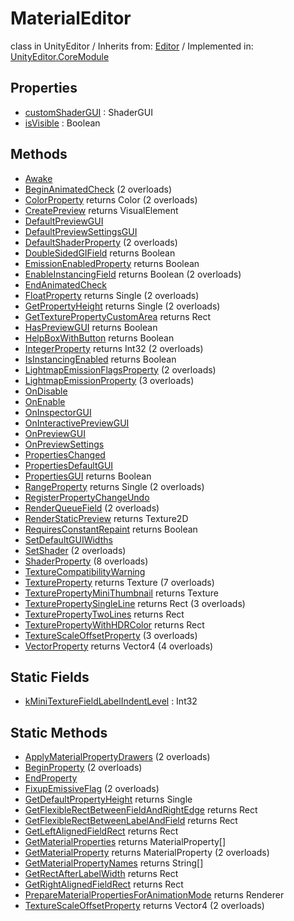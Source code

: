 # MaterialEditor
class in UnityEditor
 / Inherits from: <a href="https://docs.unity3d.com/6000.0/Documentation/ScriptReference/Editor.html">Editor</a> / Implemented in: <a href="https://docs.unity3d.com/6000.0/Documentation/ScriptReference/UnityEditor.CoreModule.html">UnityEditor.CoreModule</a>

## Properties
- <a href="https://docs.unity3d.com/6000.0/Documentation/ScriptReference/MaterialEditor-customShaderGUI.html">customShaderGUI</a> : ShaderGUI
- <a href="https://docs.unity3d.com/6000.0/Documentation/ScriptReference/MaterialEditor-isVisible.html">isVisible</a> : Boolean

## Methods
- <a href="https://docs.unity3d.com/6000.0/Documentation/ScriptReference/MaterialEditor.Awake.html">Awake</a>
- <a href="https://docs.unity3d.com/6000.0/Documentation/ScriptReference/MaterialEditor.BeginAnimatedCheck.html">BeginAnimatedCheck</a> (2 overloads)
- <a href="https://docs.unity3d.com/6000.0/Documentation/ScriptReference/MaterialEditor.ColorProperty.html">ColorProperty</a> returns Color (2 overloads)
- <a href="https://docs.unity3d.com/6000.0/Documentation/ScriptReference/MaterialEditor.CreatePreview.html">CreatePreview</a> returns VisualElement
- <a href="https://docs.unity3d.com/6000.0/Documentation/ScriptReference/MaterialEditor.DefaultPreviewGUI.html">DefaultPreviewGUI</a>
- <a href="https://docs.unity3d.com/6000.0/Documentation/ScriptReference/MaterialEditor.DefaultPreviewSettingsGUI.html">DefaultPreviewSettingsGUI</a>
- <a href="https://docs.unity3d.com/6000.0/Documentation/ScriptReference/MaterialEditor.DefaultShaderProperty.html">DefaultShaderProperty</a> (2 overloads)
- <a href="https://docs.unity3d.com/6000.0/Documentation/ScriptReference/MaterialEditor.DoubleSidedGIField.html">DoubleSidedGIField</a> returns Boolean
- <a href="https://docs.unity3d.com/6000.0/Documentation/ScriptReference/MaterialEditor.EmissionEnabledProperty.html">EmissionEnabledProperty</a> returns Boolean
- <a href="https://docs.unity3d.com/6000.0/Documentation/ScriptReference/MaterialEditor.EnableInstancingField.html">EnableInstancingField</a> returns Boolean (2 overloads)
- <a href="https://docs.unity3d.com/6000.0/Documentation/ScriptReference/MaterialEditor.EndAnimatedCheck.html">EndAnimatedCheck</a>
- <a href="https://docs.unity3d.com/6000.0/Documentation/ScriptReference/MaterialEditor.FloatProperty.html">FloatProperty</a> returns Single (2 overloads)
- <a href="https://docs.unity3d.com/6000.0/Documentation/ScriptReference/MaterialEditor.GetPropertyHeight.html">GetPropertyHeight</a> returns Single (2 overloads)
- <a href="https://docs.unity3d.com/6000.0/Documentation/ScriptReference/MaterialEditor.GetTexturePropertyCustomArea.html">GetTexturePropertyCustomArea</a> returns Rect
- <a href="https://docs.unity3d.com/6000.0/Documentation/ScriptReference/MaterialEditor.HasPreviewGUI.html">HasPreviewGUI</a> returns Boolean
- <a href="https://docs.unity3d.com/6000.0/Documentation/ScriptReference/MaterialEditor.HelpBoxWithButton.html">HelpBoxWithButton</a> returns Boolean
- <a href="https://docs.unity3d.com/6000.0/Documentation/ScriptReference/MaterialEditor.IntegerProperty.html">IntegerProperty</a> returns Int32 (2 overloads)
- <a href="https://docs.unity3d.com/6000.0/Documentation/ScriptReference/MaterialEditor.IsInstancingEnabled.html">IsInstancingEnabled</a> returns Boolean
- <a href="https://docs.unity3d.com/6000.0/Documentation/ScriptReference/MaterialEditor.LightmapEmissionFlagsProperty.html">LightmapEmissionFlagsProperty</a> (2 overloads)
- <a href="https://docs.unity3d.com/6000.0/Documentation/ScriptReference/MaterialEditor.LightmapEmissionProperty.html">LightmapEmissionProperty</a> (3 overloads)
- <a href="https://docs.unity3d.com/6000.0/Documentation/ScriptReference/MaterialEditor.OnDisable.html">OnDisable</a>
- <a href="https://docs.unity3d.com/6000.0/Documentation/ScriptReference/MaterialEditor.OnEnable.html">OnEnable</a>
- <a href="https://docs.unity3d.com/6000.0/Documentation/ScriptReference/MaterialEditor.OnInspectorGUI.html">OnInspectorGUI</a>
- <a href="https://docs.unity3d.com/6000.0/Documentation/ScriptReference/MaterialEditor.OnInteractivePreviewGUI.html">OnInteractivePreviewGUI</a>
- <a href="https://docs.unity3d.com/6000.0/Documentation/ScriptReference/MaterialEditor.OnPreviewGUI.html">OnPreviewGUI</a>
- <a href="https://docs.unity3d.com/6000.0/Documentation/ScriptReference/MaterialEditor.OnPreviewSettings.html">OnPreviewSettings</a>
- <a href="https://docs.unity3d.com/6000.0/Documentation/ScriptReference/MaterialEditor.PropertiesChanged.html">PropertiesChanged</a>
- <a href="https://docs.unity3d.com/6000.0/Documentation/ScriptReference/MaterialEditor.PropertiesDefaultGUI.html">PropertiesDefaultGUI</a>
- <a href="https://docs.unity3d.com/6000.0/Documentation/ScriptReference/MaterialEditor.PropertiesGUI.html">PropertiesGUI</a> returns Boolean
- <a href="https://docs.unity3d.com/6000.0/Documentation/ScriptReference/MaterialEditor.RangeProperty.html">RangeProperty</a> returns Single (2 overloads)
- <a href="https://docs.unity3d.com/6000.0/Documentation/ScriptReference/MaterialEditor.RegisterPropertyChangeUndo.html">RegisterPropertyChangeUndo</a>
- <a href="https://docs.unity3d.com/6000.0/Documentation/ScriptReference/MaterialEditor.RenderQueueField.html">RenderQueueField</a> (2 overloads)
- <a href="https://docs.unity3d.com/6000.0/Documentation/ScriptReference/MaterialEditor.RenderStaticPreview.html">RenderStaticPreview</a> returns Texture2D
- <a href="https://docs.unity3d.com/6000.0/Documentation/ScriptReference/MaterialEditor.RequiresConstantRepaint.html">RequiresConstantRepaint</a> returns Boolean
- <a href="https://docs.unity3d.com/6000.0/Documentation/ScriptReference/MaterialEditor.SetDefaultGUIWidths.html">SetDefaultGUIWidths</a>
- <a href="https://docs.unity3d.com/6000.0/Documentation/ScriptReference/MaterialEditor.SetShader.html">SetShader</a> (2 overloads)
- <a href="https://docs.unity3d.com/6000.0/Documentation/ScriptReference/MaterialEditor.ShaderProperty.html">ShaderProperty</a> (8 overloads)
- <a href="https://docs.unity3d.com/6000.0/Documentation/ScriptReference/MaterialEditor.TextureCompatibilityWarning.html">TextureCompatibilityWarning</a>
- <a href="https://docs.unity3d.com/6000.0/Documentation/ScriptReference/MaterialEditor.TextureProperty.html">TextureProperty</a> returns Texture (7 overloads)
- <a href="https://docs.unity3d.com/6000.0/Documentation/ScriptReference/MaterialEditor.TexturePropertyMiniThumbnail.html">TexturePropertyMiniThumbnail</a> returns Texture
- <a href="https://docs.unity3d.com/6000.0/Documentation/ScriptReference/MaterialEditor.TexturePropertySingleLine.html">TexturePropertySingleLine</a> returns Rect (3 overloads)
- <a href="https://docs.unity3d.com/6000.0/Documentation/ScriptReference/MaterialEditor.TexturePropertyTwoLines.html">TexturePropertyTwoLines</a> returns Rect
- <a href="https://docs.unity3d.com/6000.0/Documentation/ScriptReference/MaterialEditor.TexturePropertyWithHDRColor.html">TexturePropertyWithHDRColor</a> returns Rect
- <a href="https://docs.unity3d.com/6000.0/Documentation/ScriptReference/MaterialEditor.TextureScaleOffsetProperty.html">TextureScaleOffsetProperty</a> (3 overloads)
- <a href="https://docs.unity3d.com/6000.0/Documentation/ScriptReference/MaterialEditor.VectorProperty.html">VectorProperty</a> returns Vector4 (4 overloads)

## Static Fields
- <a href="https://docs.unity3d.com/6000.0/Documentation/ScriptReference/MaterialEditor-kMiniTextureFieldLabelIndentLevel.html">kMiniTextureFieldLabelIndentLevel</a> : Int32

## Static Methods
- <a href="https://docs.unity3d.com/6000.0/Documentation/ScriptReference/MaterialEditor.ApplyMaterialPropertyDrawers.html">ApplyMaterialPropertyDrawers</a> (2 overloads)
- <a href="https://docs.unity3d.com/6000.0/Documentation/ScriptReference/MaterialEditor.BeginProperty.html">BeginProperty</a> (2 overloads)
- <a href="https://docs.unity3d.com/6000.0/Documentation/ScriptReference/MaterialEditor.EndProperty.html">EndProperty</a>
- <a href="https://docs.unity3d.com/6000.0/Documentation/ScriptReference/MaterialEditor.FixupEmissiveFlag.html">FixupEmissiveFlag</a> (2 overloads)
- <a href="https://docs.unity3d.com/6000.0/Documentation/ScriptReference/MaterialEditor.GetDefaultPropertyHeight.html">GetDefaultPropertyHeight</a> returns Single
- <a href="https://docs.unity3d.com/6000.0/Documentation/ScriptReference/MaterialEditor.GetFlexibleRectBetweenFieldAndRightEdge.html">GetFlexibleRectBetweenFieldAndRightEdge</a> returns Rect
- <a href="https://docs.unity3d.com/6000.0/Documentation/ScriptReference/MaterialEditor.GetFlexibleRectBetweenLabelAndField.html">GetFlexibleRectBetweenLabelAndField</a> returns Rect
- <a href="https://docs.unity3d.com/6000.0/Documentation/ScriptReference/MaterialEditor.GetLeftAlignedFieldRect.html">GetLeftAlignedFieldRect</a> returns Rect
- <a href="https://docs.unity3d.com/6000.0/Documentation/ScriptReference/MaterialEditor.GetMaterialProperties.html">GetMaterialProperties</a> returns MaterialProperty[]
- <a href="https://docs.unity3d.com/6000.0/Documentation/ScriptReference/MaterialEditor.GetMaterialProperty.html">GetMaterialProperty</a> returns MaterialProperty (2 overloads)
- <a href="https://docs.unity3d.com/6000.0/Documentation/ScriptReference/MaterialEditor.GetMaterialPropertyNames.html">GetMaterialPropertyNames</a> returns String[]
- <a href="https://docs.unity3d.com/6000.0/Documentation/ScriptReference/MaterialEditor.GetRectAfterLabelWidth.html">GetRectAfterLabelWidth</a> returns Rect
- <a href="https://docs.unity3d.com/6000.0/Documentation/ScriptReference/MaterialEditor.GetRightAlignedFieldRect.html">GetRightAlignedFieldRect</a> returns Rect
- <a href="https://docs.unity3d.com/6000.0/Documentation/ScriptReference/MaterialEditor.PrepareMaterialPropertiesForAnimationMode.html">PrepareMaterialPropertiesForAnimationMode</a> returns Renderer
- <a href="https://docs.unity3d.com/6000.0/Documentation/ScriptReference/MaterialEditor.TextureScaleOffsetProperty.html">TextureScaleOffsetProperty</a> returns Vector4 (2 overloads)
